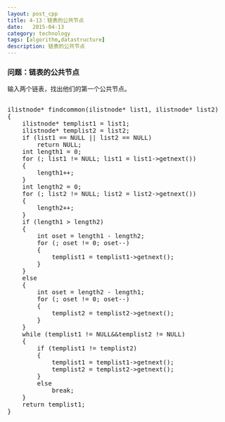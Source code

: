 ```yaml
---
layout: post_cpp
title: 4-13：链表的公共节点
date:   2015-04-13
category: technology
tags: [algorithm,datastructure]
description: 链表的公共节点
---
```


### 问题：链表的公共节点

输入两个链表，找出他们的第一个公共节点。<!-- more -->

<pre class="brush: cpp">

ilistnode* findcommon(ilistnode* list1, ilistnode* list2)
{
	ilistnode* templist1 = list1;
	ilistnode* templist2 = list2;
	if (list1 == NULL || list2 == NULL)
		return NULL;
	int length1 = 0;
	for (; list1 != NULL; list1 = list1->getnext())
	{
		length1++;
	}
	int length2 = 0;
	for (; list2 != NULL; list2 = list2->getnext())
	{
		length2++;
	}
	if (length1 > length2)
	{
		int oset = length1 - length2;
		for (; oset != 0; oset--)
		{
			templist1 = templist1->getnext();
		}
	}
	else
	{
		int oset = length2 - length1;
		for (; oset != 0; oset--)
		{
			templist2 = templist2->getnext();
		}
	}
	while (templist1 != NULL&&templist2 != NULL)
	{
		if (templist1 != templist2)
		{
			templist1 = templist1->getnext();
			templist2 = templist2->getnext();
		}
		else
			break;
	}
	return templist1;
}

</pre>

